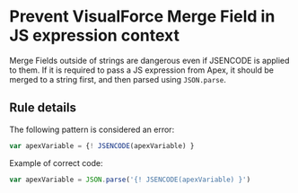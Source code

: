 # Prevent VisualForce Merge Field in JS expression context

Merge Fields outside of strings are dangerous even if JSENCODE is applied to them. If it is required to pass a JS expression from Apex, it should be merged to a string first, and then parsed using `JSON.parse`.

## Rule details

The following pattern is considered an error:

```javascript
var apexVariable = {! JSENCODE(apexVariable) }
```

Example of correct code:

```javascript
var apexVariable = JSON.parse('{! JSENCODE(apexVariable) }')
```
